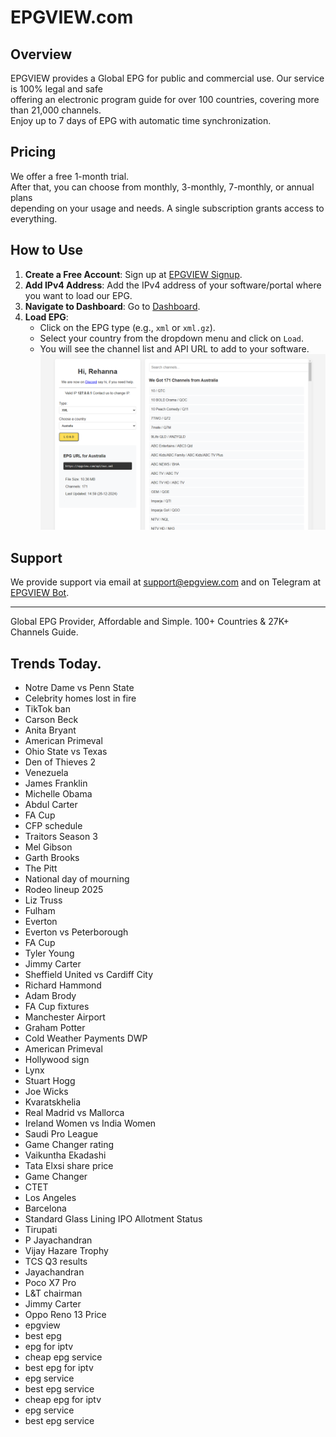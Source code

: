 # EPGVIEW.com



## Overview
EPGVIEW provides a Global EPG for public and commercial use. Our service is 100% legal and safe\
offering an electronic program guide for over 100 countries, covering more than 21,000 channels.\
Enjoy up to 7 days of EPG with automatic time synchronization.

## Pricing
We offer a free 1-month trial. \
After that, you can choose from monthly, 3-monthly, 7-monthly, or annual plans \
depending on your usage and needs. A single subscription grants access to everything.

## How to Use
1. **Create a Free Account**: Sign up at [EPGVIEW Signup](https://epgview.com/signup.php).
2. **Add IPv4 Address**: Add the IPv4 address of your software/portal where you want to load our EPG.
3. **Navigate to Dashboard**: Go to [Dashboard](https://epgview.com/dashboard.php).
4. **Load EPG**:
   - Click on the EPG type (e.g., `xml` or `xml.gz`).
   - Select your country from the dropdown menu and click on `Load`.
   - You will see the channel list and API URL to add to your software.
![EPGVIEW](img/dashboard.png)
## Support
We provide support via email at [support@epgview.com](mailto:support@epgview.com) and on Telegram at [EPGVIEW Bot](https://t.me/epgview_bot).

---

Global EPG Provider, Affordable and Simple. 100+ Countries & 27K+ Channels Guide.

## Trends Today.

- Notre Dame vs Penn State
- Celebrity homes lost in fire
- TikTok ban
- Carson Beck
- Anita Bryant
- American Primeval
- Ohio State vs Texas
- Den of Thieves 2
- Venezuela
- James Franklin
- Michelle Obama
- Abdul Carter
- FA Cup
- CFP schedule
- Traitors Season 3
- Mel Gibson
- Garth Brooks
- The Pitt
- National day of mourning
- Rodeo lineup 2025
- Liz Truss
- Fulham
- Everton
- Everton vs Peterborough
- FA Cup
- Tyler Young
- Jimmy Carter
- Sheffield United vs Cardiff City
- Richard Hammond
- Adam Brody
- FA Cup fixtures
- Manchester Airport
- Graham Potter
- Cold Weather Payments DWP
- American Primeval
- Hollywood sign
- Lynx
- Stuart Hogg
- Joe Wicks
- Kvaratskhelia
- Real Madrid vs Mallorca
- Ireland Women vs India Women
- Saudi Pro League
- Game Changer rating
- Vaikuntha Ekadashi
- Tata Elxsi share price
- Game Changer
- CTET
- Los Angeles
- Barcelona
- Standard Glass Lining IPO Allotment Status
- Tirupati
- P Jayachandran
- Vijay Hazare Trophy
- TCS Q3 results
- Jayachandran
- Poco X7 Pro
- L&T chairman
- Jimmy Carter
- Oppo Reno 13 Price
- epgview
- best epg
- epg for iptv
- cheap epg service
- best epg for iptv
- epg service
- best epg service
- cheap epg for iptv
- epg service
- best epg service

